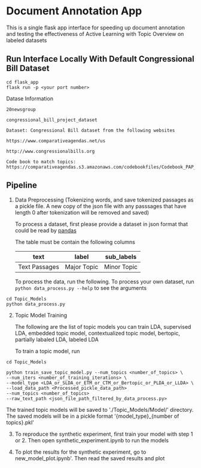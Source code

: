 # Document Annotation App
This is a single flask app interface for speeding up document annotation and testing the effectiveness of Active Learning with Topic Overview on labeled datasets


## Run Interface Locally With Default Congressional Bill Dataset

```
cd flask_app
flask run -p <your port number>
```



Datase Information

```
20newsgroup

congressional_bill_project_dataset

Dataset: Congressional Bill dataset from the following websites

https://www.comparativeagendas.net/us

http://www.congressionalbills.org

Code book to match topics: https://comparativeagendas.s3.amazonaws.com/codebookfiles/Codebook_PAP_2019.pdf
```

## Pipeline

1. Data Preprocessing (Tokenizing words, and save tokenized passages as a pickle file. A new copy of the json file with any passsages that have length 0 after tokenization will be removed and saved)

      To process a dataset, first please provide a dataset in json format that could be read by [pandas](https://pandas.pydata.org/docs/reference/api/pandas.read_json.html)

      The table must be contain the following columns

      | text | label |  sub_labels |
    | --------------- | --------------- | --------------- |
    | Text Passages    |  Major Topic | Minor Topic |
   
    
    To process the data, run the following. To process your own dataset, run `python data_process.py --help` to see the arguments
  ```
  cd Topic_Models
  python data_process.py 
  ```


2. Topic Model Training

   The following are the list of topic models you can train
   LDA, supervised LDA, embedded topic model, contextualized topic model, bertopic, partially labaled LDA, labeled LDA

   To train a topic model, run
```
cd Topic_Models

python train_save_topic_model.py --num_topics <number_of_topics> \ 
--num_iters <number_of_training_iterations> \
--model_type <LDA_or_SLDA_or_ETM_or_CTM_or_Bertopic_or_PLDA_or_LLDA> \
--load_data_path <Processed_pickle_data_path>
--num_topics <number_of_topics>
--raw_text_path <json_file_path_filtered_by_data_process.py>
```

   The trained topic models will be saved to './Topic_Models/Model/' directory. 
   The saved models will be in a pickle format '{model_type}_{number of topics}.pkl'

    

3. To reproduce the synthetic experiment, first train your model with step 1 or 2.
   Then open synthetic_experiment.ipynb to run the models

4. To plot the results for the synthetic experiment, go to new_model_plot.ipynb'. Then
   read the saved results and plot
